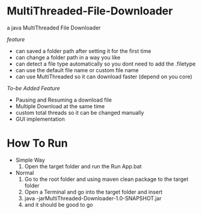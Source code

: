 # MultiThreaded-File-Downloader
a java MultiThreaded File Downloader

*feature*
- can saved a folder path after setting it for the first time
- can change a folder path in a way you like
- can detect a file type automatically so you dont need to add the .filetype
- can use the default file name or custom file name
- can use MultiThreaded so it can download faster (depend on you core)

*To-be Added Feature*
- Pausing and Resuming a download file
- Multiple Download at the same time
- custom total threads so it can be changed manually
- GUI implementation




# How To Run
- Simple Way
  1. Open the target folder and run the Run App.bat
- Normal
  1. Go to the root folder and using maven clean package to the target folder
  2. Open a Terminal and go into the target folder and insert
  3. java -jarMultiThreaded-Downloader-1.0-SNAPSHOT.jar
  4. and it should be good to go
